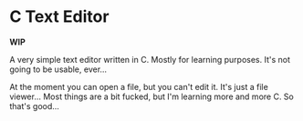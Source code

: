 # C Text Editor

**WIP**

A very simple text editor written in C. Mostly for learning purposes. It's not
going to be usable, ever...

At the moment you can open a file, but you can't edit it. It's just a file viewer...
Most things are a bit fucked, but I'm learning more and more C. So that's good...

